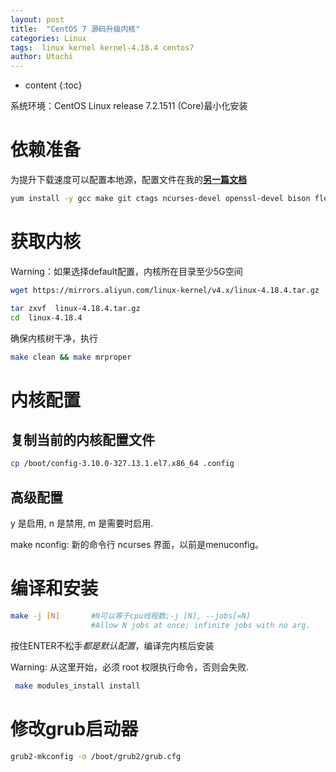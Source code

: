 ```yaml
---
layout: post
title:  "CentOS 7 源码升级内核"
categories: Linux
tags:  linux kernel kernel-4.18.4 centos7  
author: Utachi
---
```


* content
{:toc}

系统环境：CentOS Linux release 7.2.1511 (Core)最小化安装

# 依赖准备
为提升下载速度可以配置本地源，配置文件在我的[**另一篇文档**](https://utachi.cn/2019/04/04/local-yum-createrepo/)
````bash
yum install -y gcc make git ctags ncurses-devel openssl-devel bison flex elfutils-libelf-devel bc
````

# 获取内核

Warning：如果选择default配置，内核所在目录至少5G空间
````bash
wget https://mirrors.aliyun.com/linux-kernel/v4.x/linux-4.18.4.tar.gz

tar zxvf  linux-4.18.4.tar.gz
cd  linux-4.18.4
````
确保内核树干净，执行

````bash
make clean && make mrproper
````
# 内核配置

## 复制当前的内核配置文件
````bash
cp /boot/config-3.10.0-327.13.1.el7.x86_64 .config
````

## 高级配置
y 是启用, n 是禁用, m 是需要时启用. 

make nconfig: 新的命令行 ncurses 界面，以前是menuconfig。

# 编译和安装
````bash
make -j [N]       #N可以等于cpu线程数;-j [N], --jobs[=N]    
                  #Allow N jobs at once; infinite jobs with no arg.
````

按住ENTER不松手*都是默认配置*，编译完内核后安装

Warning: 从这里开始，必须 root 权限执行命令，否则会失败. 

````bash
 make modules_install install
````

# 修改grub启动器
````bash
grub2-mkconfig -o /boot/grub2/grub.cfg
````
